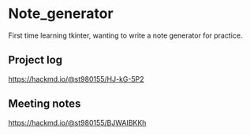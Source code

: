 # Note_generator
First time learning tkinter, wanting to write a note generator for practice.

## Project log
https://hackmd.io/@st980155/HJ-kG-5P2

## Meeting notes
https://hackmd.io/@st980155/BJWAIBKKh

